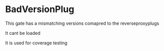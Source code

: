 # BadVersionPlug

This gate has a mismatching versions comapred to the reverseproxyplugs

It cant be loaded

It is used for coverage testing
